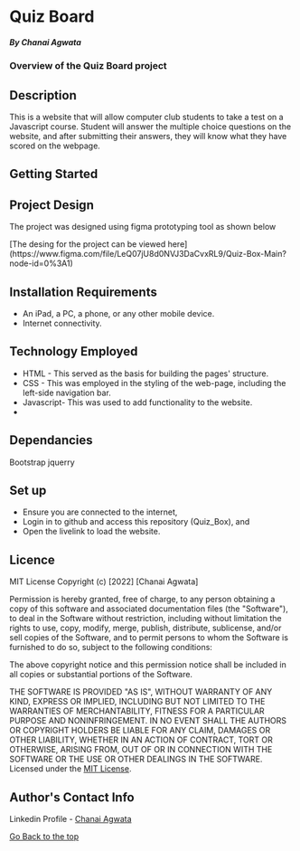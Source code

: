 # Quiz Board
##### By Chanai Agwata 
### Overview of the Quiz Board project

## Description
<p>This is a website that will allow computer club students to take a test on a Javascript course. Student will answer the multiple choice questions on the website, and after submitting their answers, they will know what they have scored on the webpage.</p>

## Getting Started
## Project Design
<p>The project was designed using figma prototyping tool as shown below</P>
[The desing for the project can be viewed here](https://www.figma.com/file/LeQ07jU8d0NVJ3DaCvxRL9/Quiz-Box-Main?node-id=0%3A1)

 
## Installation Requirements

* An iPad, a PC, a phone, or any other mobile device.
* Internet connectivity.
## Technology Employed
* HTML - This served as the basis for building the pages' structure.
* CSS - This was employed in the styling of the web-page, including the left-side navigation bar.
* Javascript- This was used to add functionality to the website.
* 
## Dependancies
Bootstrap
jquerry

## Set up
 * Ensure you are connected to the internet,
 * Login in to github and access this repository (Quiz_Box), and 
 * Open the livelink to load the website.

## Licence
MIT License
Copyright (c) [2022] [Chanai Agwata]

Permission is hereby granted, free of charge, to any person obtaining a copy
of this software and associated documentation files (the "Software"), to deal
in the Software without restriction, including without limitation the rights
to use, copy, modify, merge, publish, distribute, sublicense, and/or sell
copies of the Software, and to permit persons to whom the Software is
furnished to do so, subject to the following conditions:

The above copyright notice and this permission notice shall be included in all
copies or substantial portions of the Software.

THE SOFTWARE IS PROVIDED "AS IS", WITHOUT WARRANTY OF ANY KIND, EXPRESS OR
IMPLIED, INCLUDING BUT NOT LIMITED TO THE WARRANTIES OF MERCHANTABILITY,
FITNESS FOR A PARTICULAR PURPOSE AND NONINFRINGEMENT. IN NO EVENT SHALL THE
AUTHORS OR COPYRIGHT HOLDERS BE LIABLE FOR ANY CLAIM, DAMAGES OR OTHER
LIABILITY, WHETHER IN AN ACTION OF CONTRACT, TORT OR OTHERWISE, ARISING FROM,
OUT OF OR IN CONNECTION WITH THE SOFTWARE OR THE USE OR OTHER DEALINGS IN THE
SOFTWARE.
Licensed under the [MIT License](LICENSE). 

## Author's Contact Info

Linkedin Profile - [Chanai Agwata](https://www.linkedin.com/in/chanai-agwata-90a345146/)
 
[Go Back to the top](#portfolio)
